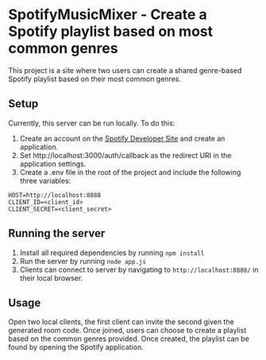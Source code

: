 # SpotifyMusicMixer - Create a Spotify playlist based on most common genres
This project is a site where two users can create a shared genre-based Spotify playlist based on their most common genres.
## Setup
Currently, this server can be run locally. To do this:
1. Create an account on the [Spotify Developer Site](https://developer.spotify.com/dashboard/) and create an application.
2. Set http://localhost:3000/auth/callback as the redirect URI in the application settings.
3. Create a .env file in the root of the project and include the following three variables:
````
HOST=http://localhost:8888
CLIENT_ID=<client_id>
CLIENT_SECRET=<client_secret>
````
## Running the server
1. Install all required dependencies by running `npm install`
2. Run the server by running `node app.js`
3. Clients can connect to server by navigating to `http://localhost:8888/` in their local browser.
## Usage
Open two local clients, the first client can invite the second given the generated room code. Once joined, users can choose to create a playlist based on the common genres provided. Once created, the playlist can be found by opening the Spotify application.
